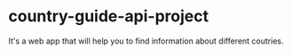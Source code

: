 # country-guide-api-project
It's a web app that will help you to find information about different coutries.
